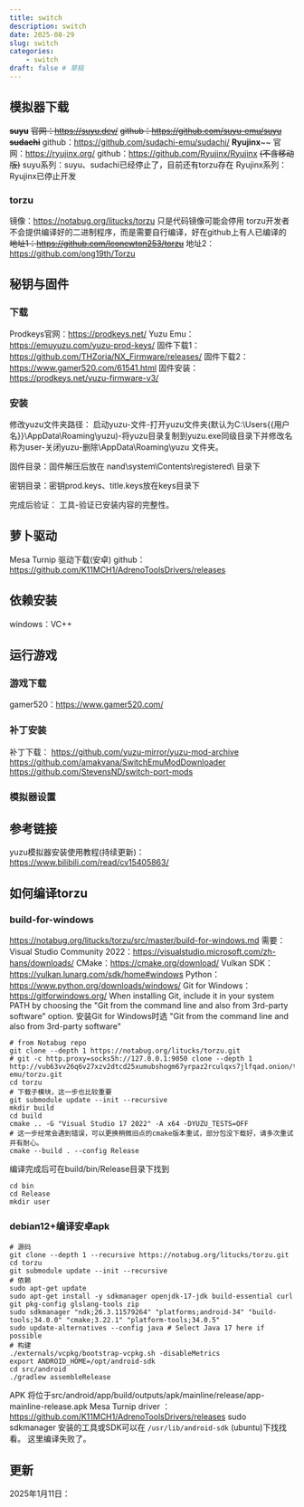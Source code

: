 ```yaml
---
title: switch
description: switch
date: 2025-08-29
slug: switch
categories:
    - switch
draft: false # 草稿
---
```


## 模拟器下载
~~**suyu**~~
~~官网：https://suyu.dev/~~
~~github：https://github.com/suyu-emu/suyu~~
~~**sudachi**~~
github：https://github.com/sudachi-emu/sudachi/
**Ryujinx**~~
官网：https://ryujinx.org/
github：https://github.com/Ryujinx/Ryujinx
~~(不含移动版)~~
suyu系列：suyu、sudachi已经停止了，目前还有torzu存在
Ryujinx系列：Ryujinx已停止开发
### torzu
镜像：https://notabug.org/litucks/torzu 只是代码镜像可能会停用
torzu开发者不会提供编译好的二进制程序，而是需要自行编译，好在github上有人已编译的
~~地址1：https://github.com/leonewton253/torzu~~
地址2：https://github.com/ong19th/Torzu

## 秘钥与固件
### 下载
Prodkeys官网：https://prodkeys.net/
Yuzu Emu：https://emuyuzu.com/yuzu-prod-keys/
固件下载1：https://github.com/THZoria/NX_Firmware/releases/
固件下载2：https://www.gamer520.com/61541.html
固件安装：https://prodkeys.net/yuzu-firmware-v3/
### 安装
修改yuzu文件夹路径：
启动yuzu-文件-打开yuzu文件夹(默认为C:\Users\{{用户名}}\AppData\Roaming\yuzu)-将yuzu目录复制到yuzu.exe同级目录下并修改名称为user-关闭yuzu-删除\AppData\Roaming\yuzu 文件夹。

固件目录：固件解压后放在 nand\system\Contents\registered\ 目录下

密钥目录：密钥prod.keys、title.keys放在keys目录下

完成后验证： 工具-验证已安装内容的完整性。
## 萝卜驱动
Mesa Turnip 驱动下载(安卓)
github：https://github.com/K11MCH1/AdrenoToolsDrivers/releases
## 依赖安装
windows：VC++

## 运行游戏
### 游戏下载
gamer520：https://www.gamer520.com/
### 补丁安装
补丁下载：
https://github.com/yuzu-mirror/yuzu-mod-archive
https://github.com/amakvana/SwitchEmuModDownloader
https://github.com/StevensND/switch-port-mods
### 模拟器设置

## 参考链接
yuzu模拟器安装使用教程(持续更新)：https://www.bilibili.com/read/cv15405863/

## 如何编译torzu
### build-for-windows
https://notabug.org/litucks/torzu/src/master/build-for-windows.md
需要：
Visual Studio Community 2022：https://visualstudio.microsoft.com/zh-hans/downloads/
CMake：https://cmake.org/download/
Vulkan SDK：https://vulkan.lunarg.com/sdk/home#windows
Python：https://www.python.org/downloads/windows/
Git for Windows：https://gitforwindows.org/ When installing Git, include it in your system PATH by choosing the "Git from the command line and also from 3rd-party software" option.
安装Git for Windows时选 "Git from the command line and also from 3rd-party software"
```shell
# from Notabug repo
git clone --depth 1 https://notabug.org/litucks/torzu.git
# git -c http.proxy=socks5h://127.0.0.1:9050 clone --depth 1 http://vub63vv26q6v27xzv2dtcd25xumubshogm67yrpaz2rculqxs7jlfqad.onion/torzu-emu/torzu.git
cd torzu
# 下载子模块，这一步也比较重要
git submodule update --init --recursive
mkdir build
cd build
cmake .. -G "Visual Studio 17 2022" -A x64 -DYUZU_TESTS=OFF
# 这一步经常会遇到错误，可以更换稍微旧点的cmake版本重试，部分包没下载好，请多次重试并有耐心。
cmake --build . --config Release
```
编译完成后可在build/bin/Release目录下找到
```shell
cd bin
cd Release
mkdir user
```
### debian12+编译安卓apk
```
# 源码
git clone --depth 1 --recursive https://notabug.org/litucks/torzu.git
cd torzu
git submodule update --init --recursive
# 依赖
sudo apt-get update
sudo apt-get install -y sdkmanager openjdk-17-jdk build-essential curl git pkg-config glslang-tools zip
sudo sdkmanager "ndk;26.3.11579264" "platforms;android-34" "build-tools;34.0.0" "cmake;3.22.1" "platform-tools;34.0.5"
sudo update-alternatives --config java # Select Java 17 here if possible
# 构建
./externals/vcpkg/bootstrap-vcpkg.sh -disableMetrics
export ANDROID_HOME=/opt/android-sdk
cd src/android
./gradlew assembleRelease
```
APK 将位于src/android/app/build/outputs/apk/mainline/release/app-mainline-release.apk
Mesa Turnip driver ：https://github.com/K11MCH1/AdrenoToolsDrivers/releases
sudo sdkmanager 安装的工具或SDK可以在 `/usr/lib/android-sdk` (ubuntu)下找找看。
这里编译失败了。


## 更新
2025年1月11日：
